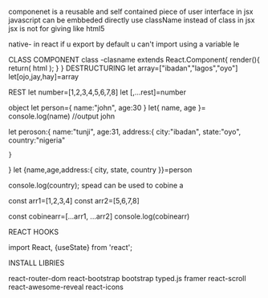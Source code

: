 componenet is a reusable and self contained piece of user interface
in jsx javascript can be embbeded directly
use className instead of class in jsx
jsx is not for giving like html5


native-
in react if u export by default u can't import using a variable le

CLASS COMPONENT
class -clasname extends React.Component{
    render(){
        return(
            html
        );
    }
}
DESTRUCTURING
let array=["ibadan","lagos","oyo"]
let[ojo,jay,hay]=array

REST
let number=[1,2,3,4,5,6,7,8]
let [,...rest]=number

object
let person={
    name:"john",
    age:30
}
let{
    name,
    age
}=
console.log(name) //output john

let peroson:{
    name:"tunji",
    age:31,
    address:{
        city:"ibadan",
        state:"oyo",
        country:"nigeria"

    }        

}
let {name,age,address:{
    city,
    state,
    country
}}=person

console.log(country);
spead can be used to cobine a

const arr1=[1,2,3,4]
const arr2=[5,6,7,8]

const cobinearr=[...arr1, ...arr2]
console.log(cobinearr)

REACT HOOKS


import React, {useState} from 'react';

INSTALL LIBRIES

react-router-dom
react-bootstrap bootstrap
typed.js
framer
react-scroll
react-awesome-reveal
react-icons